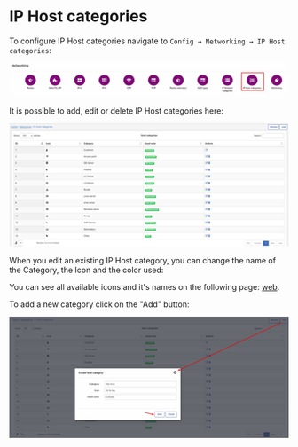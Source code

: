 IP Host categories
=================

To configure IP Host categories navigate to `Config → Networking → IP Host categories`:

![main menu](icon.png)

It is possible to add, edit or delete IP Host categories here:

![Settings](list.png)

When you edit an existing IP Host category, you can change the name of the Category, the Icon and the color used:

You can see all available icons and it's names on the following page: [web](http://fontawesome.io/icons/).

To add a new category click on the "Add" button:

![add](add.png)
